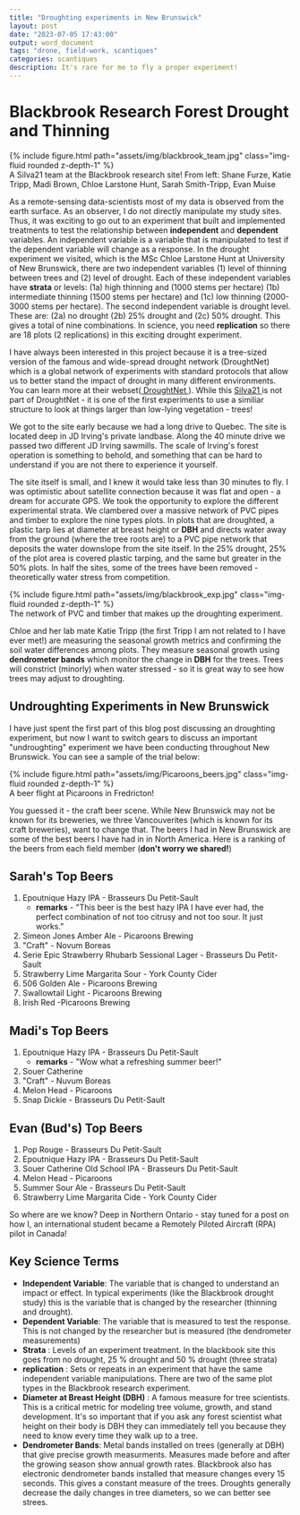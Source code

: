 ```yaml
---
title: "Droughting experiments in New Brunswick"
layout: post
date: "2023-07-05 17:43:00"
output: word_document
tags: "drone, field-work, scantiques"
categories: scantiques
description: It's rare for me to fly a proper experiment!
---
```


# Blackbrook Research Forest Drought and Thinning

</div>
<div class="row mt-3">
    <div class="col-sm mt-3 mt-md-0">
        {% include figure.html path="assets/img/blackbrook_team.jpg" class="img-fluid rounded z-depth-1" %}
    </div>
</div>
<div class="caption">
    A Silva21 team at the Blackbrook research site! From left: Shane Furze, Katie Tripp, Madi Brown, Chloe Larstone Hunt, Sarah Smith-Tripp, Evan Muise
</div>

As a remote-sensing data-scientists most of my data is observed from the earth surface. As an observer, I do not directly manipulate my study sites. Thus, it was exciting to go out to an experiment that built and implemented treatments to test the relationship between **independent** and **dependent** variables. An independent variable is a variable that is manipulated to test if the dependent variable will change as a response. In the drought experiment we visited, which is the MSc Chloe Larstone Hunt at University of New Brunswick, there are two independent variables (1) level of thinning between trees and (2) level of drought. Each of these independent variables have **strata** or levels: (1a) high thinning and (1000 stems per hectare) (1b) intermediate thinning (1500 stems per hectare) and (1c) low thinning (2000-3000 stems per hectare). The second independent variable is drought level. These are: (2a) no drought (2b) 25% drought and (2c) 50% drought. This gives a total of nine combinations. In science, you need **replication** so there are 18 plots (2 replications) in this exciting drought experiment.

I have always been interested in this project because it is a tree-sized version of the famous and wide-spread drought network (DroughtNet) which is a global network of experiments with standard protocols that allow us to better stand the impact of drought in many different environments. You can learn more at their webset(<a href="https://droughtnet.weebly.com/"> DroughtNet </a>). While this  <a href="https://www.silva21.com/projects/rainfall-exclusion-experiment%3A-the-effect-of-thinning?lang=en"> Silva21 </a> is not part of DroughtNet - it is one of the first experiments to use a similiar structure to look at things larger than low-lying vegetation - trees!

We got to the site early because we had a long drive to Quebec. The site is located deep in JD Irving's private landbase. Along the 40 minute drive we passed two different JD Irving sawmills. The scale of Irving's forest operation is something to behold, and something that can be hard to understand if you are not there to experience it yourself.

The site itself is small, and I knew it would take less than 30 minutes to fly. I was optimistic about satellite connection because it was flat and open - a dream for accurate GPS. We took the opportunity to explore the different experimental strata. We clambered over a massive network of PVC pipes and timber to explore the nine types plots. In plots that are droughted, a plastic tarp  lies at diameter at breast height or **DBH** and directs water away from the ground (where the tree roots are) to a PVC pipe network that deposits the water downslope from the site itself. In the 25% drought, 25% of the plot area is covered plastic tarping, and the same but greater in the 50% plots. In half the sites, some of the trees have been removed - theoretically water stress from competition.

<div class="row mt-3">
    <div class="col-sm mt-3 mt-md-0">
        {% include figure.html path="assets/img/blackbrook_exp.jpg" class="img-fluid rounded z-depth-1" %}
    </div>
</div>
<div class="caption">
    The network of PVC and timber that makes up the droughting experiment. 
</div>

Chloe and her lab mate Katie Tripp (the first Tripp I am not related to I have ever met!) are measuring the seasonal growth metrics and confirming the soil water differences among plots. They measure seasonal growth using **dendrometer bands** which monitor the change in **DBH** for the trees. Trees will constrict (minorly) when water stressed - so it is great way to see how trees may adjust to droughting.

## Undroughting Experiments in New Brunswick

I have just spent the first part of this blog post discussing an droughting experiment, but now I want to switch gears to discuss an important "undroughting" experiment we have been conducting throughout New Brunswick. You can see a sample of the trial below:

<div class="row mt-3">
    <div class="col-sm mt-3 mt-md-0">
        {% include figure.html path="assets/img/Picaroons_beers.jpg" class="img-fluid rounded z-depth-1" %}
    </div>
</div>
<div class="caption">
    A beer flight at Picaroons in Fredricton! 
</div>

You guessed it - the craft beer scene. While New Brunswick may not be known for its breweries, we three Vancouverites (which is known for its craft breweries), want to change that. The beers I had in New Brunswick are some of the best beers I have had in in North America. Here is a ranking of the beers from each field member (**don't worry we shared!**)
## Sarah's Top Beers

1.  Epoutnique Hazy IPA - Brasseurs Du Petit-Sault
    -   **remarks** - "This beer is the best hazy IPA I have ever had, the perfect combination of not too citrusy and not too sour. It just works."
2.  Simeon Jones Amber Ale - Picaroons Brewing
3.  "Craft" - Novum Boreas
4.  Serie Epic Strawberry Rhubarb Sessional Lager - Brasseurs Du Petit-Sault
5.  Strawberry Lime Margarita Sour - York County Cider
6.  506 Golden Ale - Picaroons Brewing
7.  Swallowtail Light - Picaroons Brewing
8.  Irish Red -Picaroons Brewing

## Madi's Top Beers

1.  Epoutnique Hazy IPA - Brasseurs Du Petit-Sault
    -   **remarks** - "Wow what a refreshing summer beer!"
2.  Souer Catherine
3.  "Craft" - Nuvum Boreas
4.  Melon Head - Picaroons
5.  Snap Dickie - Brasseurs Du Petit-Sault

## Evan (Bud's) Top Beers

1.  Pop Rouge - Brasseurs Du Petit-Sault
2.  Epoutnique Hazy IPA - Brasseurs Du Petit-Sault
3.  Souer Catherine Old School IPA - Brasseurs Du Petit-Sault
4.  Melon Head - Picaroons
5.  Summer Sour Ale - Brasseurs Du Petit-Sault
6.  Strawberry Lime Margarita Cide - York County Cider

So where are we know? Deep in Northern Ontario - stay tuned for a post on how I, an international student became a Remotely Piloted Aircraft (RPA) pilot in Canada! 

## Key Science Terms

-   **Independent Variable**: The variable that is changed to understand an impact or effect. In typical experiments (like the Blackbrook drought study) this is the variable that is changed by the researcher (thinning and drought).
-   **Dependent Variable**: The variable that is measured to test the response. This is not changed by the researcher but is measured (the dendrometer measurements)
-   **Strata** : Levels of an experiment treatment. In the blackbook site this goes from no drought, 25 % drought and 50 % drought (three strata)
-   **replication** : Sets or repeats in an experiment that have the same independent variable manipulations. There are two of the same plot types in the Blackbrook research experiment.
-   **Diameter at Breast Height (DBH)** : A famous measure for tree scientists. This is a critical metric for modeling tree volume, growth, and stand development. It's so important that if you ask any forest scientist what height on their body is DBH they can immediately tell you because they need to know every time they walk up to a tree.
-   **Dendrometer Bands**: Metal bands installed on trees (generally at DBH) that give precise growth measurments. Measures made before and after the growing season show annual growth rates. Blackbrook also has electronic dendrometer bands installed that measure changes every 15 seconds. This gives a constant measure of the trees. Droughts generally decrease the daily changes in tree diameters, so we can better see strees. 
